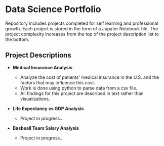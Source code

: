 # Data Science Portfolio
Repository includes projects completed for self learning and professional growth. Each project is stored in the form of a Jupyter Notebook file. The project complexity increases from the top of the project description list to the bottom.

## Project Descriptions
- **Medical Insurance Analysis**
  + Analyze the cost of patients' medical insurance in the U.S. and the factors that may influence this cost.
  + Work is done using python to parse data from a csv file.
  + All findings for this project are described in text rather than visualizations.

- **Life Expectancy vs GDP Analysis**
  + Project in progress...

- **Basbeall Team Salary Analysis**
  + Project in progress...
